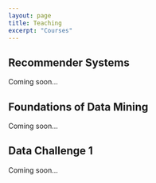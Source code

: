```yaml
---
layout: page
title: Teaching
excerpt: "Courses"
---
```



## Recommender Systems

 Coming soon...


## Foundations of Data Mining

 Coming soon...


## Data Challenge 1

 Coming soon...
